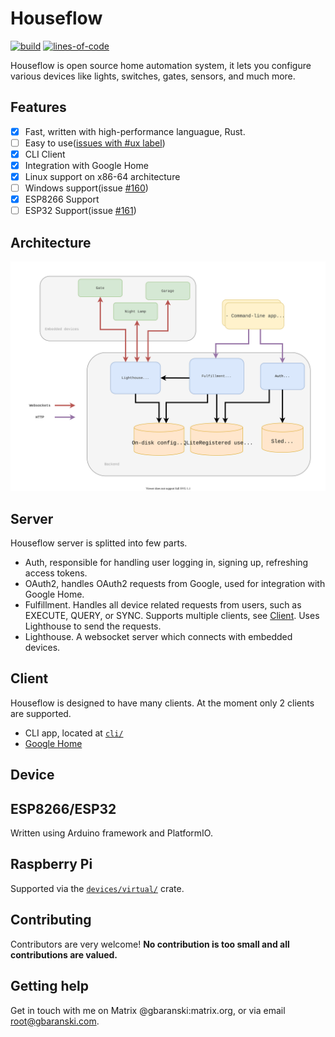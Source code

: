 # Houseflow

[![build](https://img.shields.io/github/workflow/status/gbaranski/houseflow/CI)](https://github.com/gbaranski/houseflow/actions?query=workflow%3ACI)
[![lines-of-code](https://img.shields.io/tokei/lines/github/gbaranski/houseflow)](https://github.com/gbaranski/houseflow)

Houseflow is open source home automation system, it lets you configure various devices like lights, switches, gates, sensors, and much more.

## Features

- [x] Fast, written with high-performance languague, Rust.
- [ ] Easy to use([issues with #ux label](https://github.com/gbaranski/houseflow/issues?q=is%3Aissue+label%3Aux+))
- [x] CLI Client
- [x] Integration with Google Home
- [x] Linux support on x86-64 architecture
- [ ] Windows support(issue [#160](https://github.com/gbaranski/houseflow/issues/160))
- [x] ESP8266 Support 
- [ ] ESP32 Support(issue [#161](https://github.com/gbaranski/houseflow/issues/161))

## Architecture

<img src="./docs/architecture.svg">

## Server

Houseflow server is splitted into few parts.

- Auth, responsible for handling user logging in, signing up, refreshing access tokens.
- OAuth2, handles OAuth2 requests from Google, used for integration with Google Home.
- Fulfillment. Handles all device related requests from users, such as EXECUTE, QUERY, or SYNC. Supports multiple clients, see [Client](#Client). Uses Lighthouse to send the requests.
- Lighthouse. A websocket server which connects with embedded devices.

## Client

Houseflow is designed to have many clients. At the moment only 2 clients are supported.

- CLI app, located at [`cli/`](./cli)
- [Google Home](https://developers.google.com/assistant/smarthome/overview)

## Device

## ESP8266/ESP32

Written using Arduino framework and PlatformIO.

## Raspberry Pi

Supported via the [`devices/virtual/`](devices/virtual) crate.

## Contributing
Contributors are very welcome! **No contribution is too small and all contributions are valued.**

## Getting help

Get in touch with me on Matrix @gbaranski:matrix.org, or via email root@gbaranski.com.
